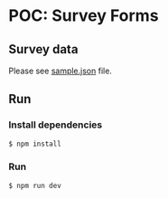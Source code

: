 # POC: Survey Forms

## Survey data

Please see [sample.json](sample/sample.json) file.

## Run

### Install dependencies

```bash
$ npm install
```

### Run

```bash
$ npm run dev
```